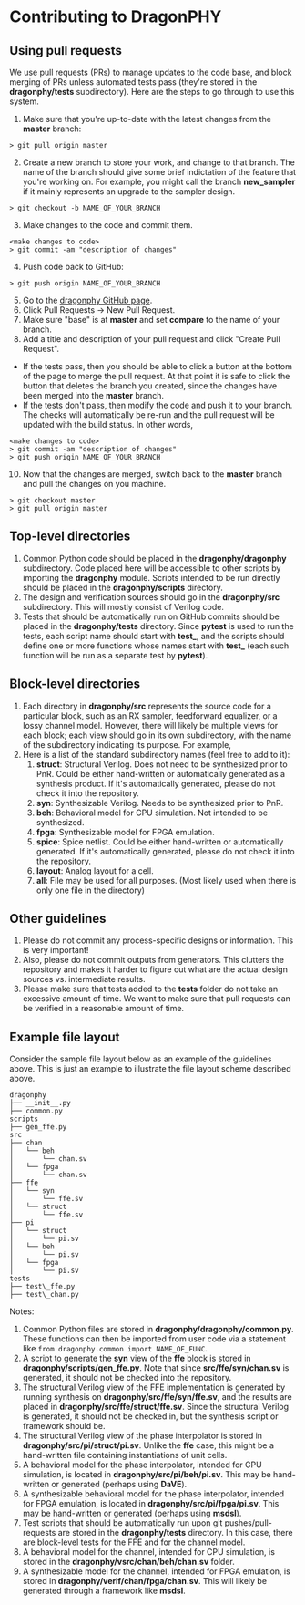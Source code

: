 # Contributing to DragonPHY

## Using pull requests

We use pull requests (PRs) to manage updates to the code base, and block merging of PRs unless automated tests pass (they're stored in the **dragonphy/tests** subdirectory).  Here are the steps to go through to use this system.
1. Make sure that you're up-to-date with the latest changes from the **master** branch:
```shell
> git pull origin master
```
2. Create a new branch to store your work, and change to that branch.  The name of the branch should give some brief indictation of the feature that you're working on.  For example, you might call the branch **new_sampler** if it mainly represents an upgrade to the sampler design.
```shell
> git checkout -b NAME_OF_YOUR_BRANCH
```
3. Make changes to the code and commit them.
```shell
<make changes to code>
> git commit -am "description of changes"
```
4. Push code back to GitHub:
```shell
> git push origin NAME_OF_YOUR_BRANCH
```
5. Go to the [dragonphy GitHub page](https://github.com/StanfordVLSI/dragonphy).
6. Click Pull Requests -> New Pull Request.
7. Make sure "base" is at **master** and set **compare** to the name of your branch.
8. Add a title and description of your pull request and click "Create Pull Request".
  * If the tests pass, then you should be able to click a button at the bottom of the page to merge the pull request.  At that point it is safe to click the button that deletes the branch you created, since the changes have been merged into the **master** branch.
  * If the tests don't pass, then modify the code and push it to your branch.  The checks will automatically be re-run and the pull request will be updated with the build status.  In other words,
```shell
<make changes to code>
> git commit -am "description of changes"
> git push origin NAME_OF_YOUR_BRANCH
```
10. Now that the changes are merged, switch back to the **master** branch and pull the changes on you machine.
```shell
> git checkout master
> git pull origin master
```

## Top-level directories
1. Common Python code should be placed in the **dragonphy/dragonphy** subdirectory.  Code placed here will be accessible to other scripts by importing the **dragonphy** module.  Scripts intended to be run directly should be placed in the **dragonphy/scripts** directory.
2. The design and verification sources should go in the **dragonphy/src** subdirectory.  This will mostly consist of Verilog code.
4. Tests that should be automatically run on GitHub commits should be placed in the **dragonphy/tests** directory.  Since **pytest** is used to run the tests, each script name should start with **test_**, and the scripts should define one or more functions whose names start with **test_** (each such function will be run as a separate test by **pytest**).

## Block-level directories
1. Each directory in **dragonphy/src** represents the source code for a particular block, such as an RX sampler, feedforward equalizer, or a lossy channel model.  However, there will likely be multiple views for each block; each view should go in its own subdirectory, with the name of the subdirectory indicating its purpose.  For example, 
2. Here is a list of the standard subdirectory names (feel free to add to it):
    1. **struct**: Structural Verilog.  Does not need to be synthesized prior to PnR.  Could be either hand-written or automatically generated as a synthesis product.  If it's automatically generated, please do not check it into the repository.
    2. **syn**: Synthesizable Verilog.  Needs to be synthesized prior to PnR.
    3. **beh**: Behavioral model for CPU simulation.  Not intended to be synthesized.
    4. **fpga**: Synthesizable model for FPGA emulation.
    5. **spice**: Spice netlist.  Could be either hand-written or automatically generated.  If it's automatically generated, please do not check it into the repository.
    6. **layout**: Analog layout for a cell.
    7. **all**: File may be used for all purposes.  (Most likely used when there is only one file in the directory)

## Other guidelines
1. Please do not commit any process-specific designs or information.  This is very important!
2. Also, please do not commit outputs from generators.  This clutters the repository and makes it harder to figure out what are the actual design sources vs. intermediate results.
3. Please make sure that tests added to the **tests** folder do not take an excessive amount of time.  We want to make sure that pull requests can be verified in a reasonable amount of time.

## Example file layout

Consider the sample file layout below as an example of the guidelines above.  This is just an example to illustrate the file layout scheme described above.
```shell
dragonphy
├── __init__.py
├── common.py
scripts
├── gen_ffe.py
src
├── chan
│   └── beh
│       └── chan.sv
│   └── fpga
│       └── chan.sv
├── ffe
│   └── syn
│       └── ffe.sv
│   └── struct
│       └── ffe.sv
├── pi
│   └── struct
│       └── pi.sv
│   └── beh
│       └── pi.sv
│   └── fpga
│       └── pi.sv
tests
├── test\_ffe.py
├── test\_chan.py
```
Notes:
1. Common Python files are stored in **dragonphy/dragonphy/common.py**.  These functions can then be imported from user code via a statement like `from dragonphy.common import NAME_OF_FUNC`.
2. A script to generate the **syn** view of the **ffe** block is stored in **dragonphy/scripts/gen_ffe.py**.  Note that since **src/ffe/syn/chan.sv** is generated, it should not be checked into the repository.
3. The structural Verilog view of the FFE implementation is generated by running synthesis on **dragonphy/src/ffe/syn/ffe.sv**, and the results are placed in **dragonphy/src/ffe/struct/ffe.sv**.  Since the structural Verilog is generated, it should not be checked in, but the synthesis script or framework should be.
4. The structural Verilog view of the phase interpolator is stored in **dragonphy/src/pi/struct/pi.sv**.  Unlike the **ffe** case, this might be a hand-written file containing instantiations of unit cells.
5. A behavioral model for the phase interpolator, intended for CPU simulation, is located in **dragonphy/src/pi/beh/pi.sv**.  This may be hand-written or generated (perhaps using **DaVE**).
6. A synthesizable behavioral model for the phase interpolator, intended for FPGA emulation, is located in **dragonphy/src/pi/fpga/pi.sv**.  This may be hand-written or generated (perhaps using **msdsl**).
7. Test scripts that should be automatically run upon git pushes/pull-requests are stored in the **dragonphy/tests** directory.  In this case, there are block-level tests for the FFE and for the channel model.
8. A behavioral model for the channel, intended for CPU simulation, is stored in the **dragonphy/vsrc/chan/beh/chan.sv** folder.
9. A synthesizable model for the channel, intended for FPGA emulation, is stored in **dragonphy/verif/chan/fpga/chan.sv**.  This will likely be generated through a framework like **msdsl**.

